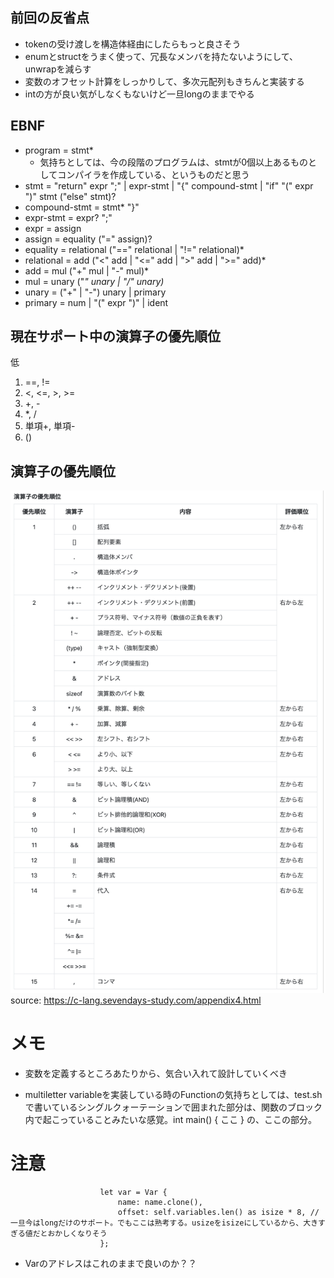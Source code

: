 ## 前回の反省点
- tokenの受け渡しを構造体経由にしたらもっと良さそう
- enumとstructをうまく使って、冗長なメンバを持たないようにして、unwrapを減らす
- 変数のオフセット計算をしっかりして、多次元配列もきちんと実装する
- intの方が良い気がしなくもないけど一旦longのままでやる

## EBNF
- program = stmt*
  - 気持ちとしては、今の段階のプログラムは、stmtが0個以上あるものとしてコンパイラを作成している、というものだと思う
- stmt = "return" expr ";" | expr-stmt | "{" compound-stmt | "if" "(" expr ")" stmt ("else" stmt)?
- compound-stmt = stmt* "}"
- expr-stmt = expr? ";"
- expr = assign
- assign = equality ("=" assign)?
- equality = relational ("==" relational | "!=" relational)*
- relational = add ("<" add | "<=" add | ">" add | ">=" add)*
- add = mul ("+" mul | "-" mul)*
- mul = unary ("*" unary | "/" unary)*
- unary = ("+" | "-") unary | primary
- primary = num | "(" expr ")" | ident

## 現在サポート中の演算子の優先順位
低
1. ==, !=
2. <, <=, >, >=
3. +, -
4. *, /
5. 単項+, 単項-
6. ()

## 演算子の優先順位
![alt text](operator-priority.png)
source: https://c-lang.sevendays-study.com/appendix4.html

# メモ
- 変数を定義するところあたりから、気合い入れて設計していくべき

- multiletter variableを実装している時のFunctionの気持ちとしては、test.shで書いているシングルクォーテーションで囲まれた部分は、関数のブロック内で起こっていることみたいな感覚。int main() { ここ } の、ここの部分。


# 注意
```
                    let var = Var {
                        name: name.clone(),
                        offset: self.variables.len() as isize * 8, // 一旦今はlongだけのサポート。でもここは熟考する。usizeをisizeにしているから、大きすぎる値だとおかしくなりそう
                    };
```
- Varのアドレスはこれのままで良いのか？？